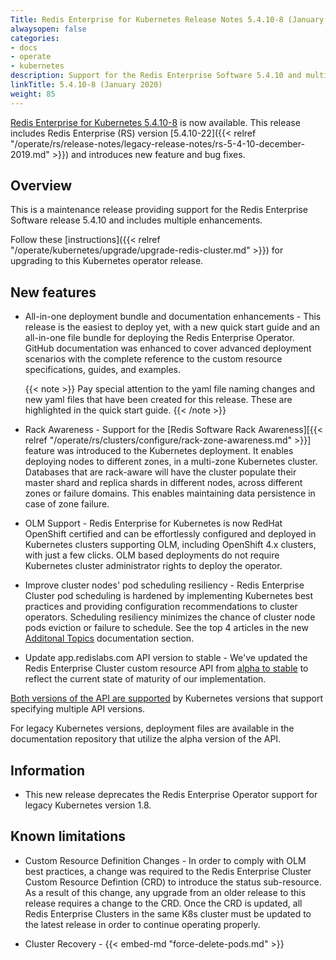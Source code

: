 ```yaml
---
Title: Redis Enterprise for Kubernetes Release Notes 5.4.10-8 (January 2020)
alwaysopen: false
categories:
- docs
- operate
- kubernetes
description: Support for the Redis Enterprise Software 5.4.10 and multiple enhancements.
linkTitle: 5.4.10-8 (January 2020)
weight: 85
---
```

[Redis Enterprise for Kubernetes 5.4.10-8](https://github.com/RedisLabs/redis-enterprise-k8s-docs/releases/tag/5.4.10-8) is now available.
This release includes Redis Enterprise (RS) version [5.4.10-22]({{< relref "/operate/rs/release-notes/legacy-release-notes/rs-5-4-10-december-2019.md" >}}) and introduces new feature and bug fixes.

## Overview

This is a maintenance release providing support for the Redis Enterprise Software release 5.4.10 and includes multiple enhancements.

Follow these [instructions]({{< relref "/operate/kubernetes/upgrade/upgrade-redis-cluster.md" >}}) for upgrading to this Kubernetes operator release.

## New features

- All-in-one deployment bundle and documentation enhancements - This release is the easiest to deploy yet, with a new quick start guide and an all-in-one file bundle for deploying the Redis Enterprise Operator. GitHub documentation was enhanced to cover advanced deployment scenarios with the complete reference to the custom resource specifications, guides, and examples.

    {{< note >}}
    Pay special attention to the yaml file naming changes and new yaml files that have been created for this release. These are highlighted in the quick start guide.
    {{< /note >}}

- Rack Awareness - Support for the [Redis Software Rack Awareness][{{< relref "/operate/rs/clusters/configure/rack-zone-awareness.md" >}}] feature was introduced to the Kubernetes deployment. It enables deploying nodes to different zones, in a multi-zone Kubernetes cluster. Databases that are rack-aware will have the cluster populate their master shard and replica shards in different nodes, across different zones or failure domains. This enables maintaining data persistence in case of zone failure.

- OLM Support - Redis Enterprise for Kubernetes is now RedHat OpenShift certified and can be effortlessly configured and deployed in Kubernetes clusters supporting OLM, including OpenShift 4.x clusters, with just a few clicks. OLM based deployments do not require Kubernetes cluster administrator rights to deploy the operator.

- Improve cluster nodes' pod scheduling resiliency - Redis Enterprise Cluster pod scheduling is hardened by implementing Kubernetes best practices and providing configuration recommendations to cluster operators. Scheduling resiliency minimizes the chance of cluster node pods eviction or failure to schedule.
See the top 4 articles in the new [Additonal Topics](https://github.com/RedisLabs/redis-enterprise-k8s-docs/blob/92a2eff4b8c4ccafac459138f12e5f38acde825c/docs/topics.md#additional-topics) documentation section.

- Update app.redislabs.com API version to stable - We've updated the Redis Enterprise Cluster custom resource API from [alpha to stable](https://kubernetes.io/docs/concepts/overview/kubernetes-api/#api-versioning) to reflect the current state of maturity of our implementation.

[Both versions of the API are supported](https://kubernetes.io/docs/tasks/access-kubernetes-api/custom-resources/custom-resource-definition-versioning/#specify-multiple-versions) by Kubernetes versions that support specifying multiple API versions.

For legacy Kubernetes versions, deployment files are available in the documentation repository that utilize the alpha version of the API.

## Information

- This new release deprecates the Redis Enterprise Operator support for legacy Kubernetes version 1.8.

## Known limitations

- Custom Resource Definition Changes - In order to comply with OLM best practices, a change was required to the Redis Enterprise Cluster Custom Resource Defintion (CRD) to introduce the status sub-resource.
As a result of this change, any upgrade from an older release to this release requires a change to the CRD. Once the CRD is updated, all Redis Enterprise Clusters in the same K8s cluster must be updated to the latest release in order to continue operating properly.

- Cluster Recovery - {{< embed-md "force-delete-pods.md" >}}
